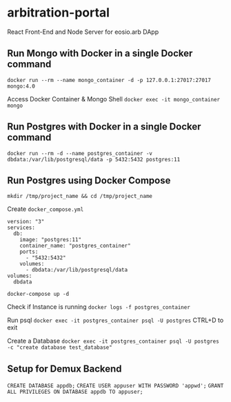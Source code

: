 # arbitration-portal
React Front-End and Node Server for eosio.arb DApp

## Run Mongo with Docker in a single Docker command
`docker run --rm --name mongo_container -d -p 127.0.0.1:27017:27017 mongo:4.0`

Access Docker Container & Mongo Shell
`docker exec -it mongo_container`
`mongo`

## Run Postgres with Docker in a single Docker command
`docker run --rm -d --name postgres_container -v dbdata:/var/lib/postgresql/data -p 5432:5432 postgres:11`

## Run Postgres using Docker Compose
`mkdir /tmp/project_name && cd /tmp/project_name`

Create `docker_compose.yml`
```
version: "3"
services:
  db:
    image: "postgres:11"
    container_name: "postgres_container"
    ports:
      - "5432:5432"
    volumes:
      - dbdata:/var/lib/postgresql/data
volumes:
  dbdata
```
`docker-compose up -d`

Check if Instance is running
`docker logs -f postgres_container`

Run psql
`docker exec -it postgres_container psql -U postgres`
CTRL+D to exit

Create a Database
`docker exec -it postgres_container psql -U postgres -c "create database test_database"`

## Setup for Demux Backend
`CREATE DATABASE appdb;`
`CREATE USER appuser WITH PASSWORD 'appwd';`
`GRANT ALL PRIVILEGES ON DATABASE appdb TO appuser;`
